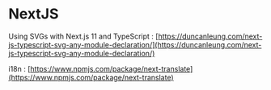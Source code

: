 # NextJS

Using SVGs with Next.js 11 and TypeScript : [https://duncanleung.com/next-js-typescript-svg-any-module-declaration/](https://duncanleung.com/next-js-typescript-svg-any-module-declaration/)

i18n : [https://www.npmjs.com/package/next-translate](https://www.npmjs.com/package/next-translate)
